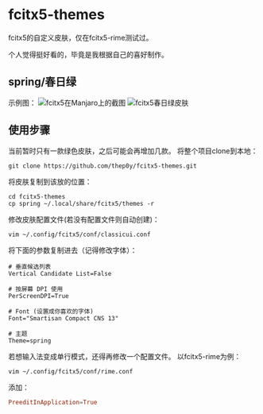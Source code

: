 # fcitx5-themes
fcitx5的自定义皮肤，仅在fcitx5-rime测试过。

个人觉得挺好看的，毕竟是我根据自己的喜好制作。

## spring/春日绿
示例图：
![fcitx5在Manjaro上的截图](https://github.com/thep0y/fcitx5-themes/raw/main/images/1606577814.png)
![fcitx5春日绿皮肤](https://github.com/thep0y/fcitx5-themes/raw/main/images/1606626556.png)

## 使用步骤
当前暂时只有一款绿色皮肤，之后可能会再增加几款。
将整个项目clone到本地：
```shell
git clone https://github.com/thep0y/fcitx5-themes.git
```
将皮肤复制到该放的位置：
```shell
cd fcitx5-themes
cp spring ~/.local/share/fcitx5/themes -r
```
修改皮肤配置文件(若没有配置文件则自动创建)：
```shell
vim ~/.config/fcitx5/conf/classicui.conf
```
将下面的参数复制进去（记得修改字体）：
```apacheconf
# 垂直候选列表
Vertical Candidate List=False

# 按屏幕 DPI 使用
PerScreenDPI=True

# Font (设置成你喜欢的字体)
Font="Smartisan Compact CNS 13"

# 主题
Theme=spring
```
若想输入法变成单行模式，还得再修改一个配置文件。
以fcitx5-rime为例：
```shell
vim ~/.config/fcitx5/conf/rime.conf
```
添加：
```conf
PreeditInApplication=True
```





